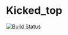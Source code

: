 # Kicked_top
[![Build Status](https://travis-ci.org/marioperezj/Kicked_top.svg?branch=master)](https://travis-ci.org/marioperezj/Kicked_top)

